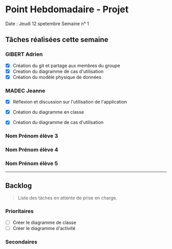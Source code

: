 # Point Hebdomadaire - Projet

Date : Jeudi 12 spetembre
Semaine n° 1

## Tâches réalisées cette semaine

### GIBERT Adrien

- [x] Création du git et partage aux membres du groupe
- [x] Creation du diagramme de cas d'utilisation
- [x] Création du modèle physique de données

### MADEC Jeanne

- [x] Réflexion et discussion sur l'utilisation de l'application
- [x] Création du diagramme en classe 
- [x] Création du diagramme de cas d'utilisation


### Nom Prénom élève 3

### Nom Prénom élève 4

### Nom Prénom élève 5

---

## Backlog

> Liste des tâches en attente de prise en charge.

### Prioritaires

- [ ] Créer le diagramme de classe
- [ ] Créer le diagramme d'activité

### Secondaires